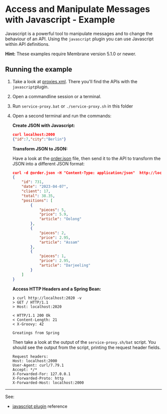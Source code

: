 # Access and Manipulate Messages with Javascript - Example

Javascript is a powerful tool to manipulate messages and to change the behaviour of an API. Using the `javascript` plugin you can use Javascript within API definitions.

**Hint:** These examples require Membrane version 5.1.0 or newer.

## Running the example

1. Take a look at [proxies.xml](proxies.xml). There you'll find the APIs with the `javascript`plugin.
2. Open a commandline session or a terminal.
3. Run `service-proxy.bat` or `./service-proxy.sh` in this folder
4. Open a second terminal and run the commands:

   **Create JSON with Javascript:**

   ```json
   curl localhost:2000
   {"id":7,"city":"Berlin"}
   ```

   **Transform JSON to JSON:**

   Have a look at the [order.json](order.json) file, then send it to the API to transform the JSON into a different JSON format: 

   ```json
   curl -d @order.json -H "Content-Type: application/json"  http://localhost:2010
   {
       "id": 731,
       "date": "2023-04-07",
       "client": 17,
       "total": 38.35,
       "positions": [
           {
               "pieces": 5,
               "price": 5.9,
               "article": "Oolong"
           },
           {
               "pieces": 2,
               "price": 2.95,
               "article": "Assam"
           },
           {
               "pieces": 1,
               "price": 2.95,
               "article": "Darjeeling"
           }
       ]
   }
   ```

    **Access HTTP Headers and a Spring Bean:**

   ```shell
   ❯ curl http://localhost:2020 -v
   > GET / HTTP/1.1
   > Host: localhost:2020

   < HTTP/1.1 200 Ok
   < Content-Length: 21
   < X-Groovy: 42
 
   Greatings from Spring       
   ```

   Then take a look at the output of the `service-proxy.sh/bat` script. You should see the output from the script, printing the request header fields.


   ```
   Request headers:
   Host: localhost:2000
   User-Agent: curl/7.79.1
   Accept: */*
   X-Forwarded-For: 127.0.0.1
   X-Forwarded-Proto: http
   X-Forwarded-Host: localhost:2000
   ```

---
See: 
- [javascript plugin](https://www.membrane-soa.org/service-proxy-doc/current/configuration/reference/javascript.htm) reference







